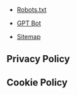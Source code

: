 ## 

- [Robots.txt](https://chat.openai.com/share/3c39a45d-3182-4b38-b807-345c00675c3c)
- [GPT Bot](https://platform.openai.com/docs/gptbot)

- [Sitemap](https://www.eticaret.gov.tr/siteharitasi)


## Privacy Policy

## Cookie Policy

